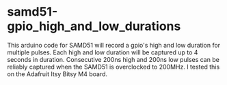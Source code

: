 # samd51-gpio_high_and_low_durations
This arduino code for SAMD51 will record a gpio's high and low duration for multiple pulses.
Each high and low duration will be captured up to 4 seconds in duration. Consecutive 200ns high and 200ns low pulses can be reliably captured when the SAMD51 is overclocked to 200MHz. I tested this on the Adafruit Itsy Bitsy M4 board.
